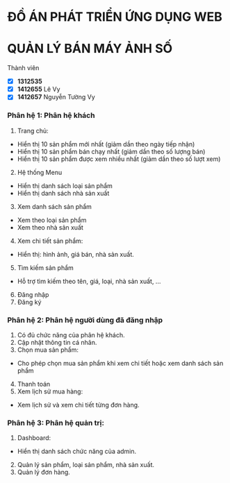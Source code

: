 # ĐỒ ÁN PHÁT TRIỂN ỨNG DỤNG WEB 
# QUẢN LÝ BÁN MÁY ẢNH SỐ
Thành viên
* [x] **1312535** 
* [x] **1412655** Lê Vy
* [x] **1412657** Nguyễn Tường Vy

### Phân hệ 1: Phân hệ khách
1. Trang chủ:
* Hiển thị 10 sản phẩm mới nhất (giảm dần theo ngày tiếp nhận) 
* Hiển thị 10 sản phẩm bán chạy nhất (giảm dần theo số lượng bán) 
* Hiển thị 10 sản phẩm được xem nhiều nhất (giảm dần theo số lượt xem)
2. Hệ thống Menu
* Hiển thị danh sách loại sản phẩm 
* Hiển thị danh sách nhà sản xuất 
3. Xem danh sách sản phẩm
* Xem theo loại sản phẩm 
* Xem theo nhà sản xuất 
4. Xem chi tiết sản phẩm:
* Hiển thị: hình ảnh, giá bán, nhà sản xuất.
5. Tìm kiếm sản phẩm
* Hỗ trợ tìm kiếm theo tên, giá, loại, nhà sản xuất, ...
6. Đăng nhập
7. Đăng ký

### Phân hệ 2: Phân hệ người dùng đã đăng nhập
1. Có đủ chức năng của phân hệ khách.
2. Cập nhật thông tin cá nhân.
3. Chọn mua sản phẩm:
* Cho phép chọn mua sản phẩm khi xem chi tiết hoặc xem danh sách sản phẩm 
4. Thanh toán
5. Xem lịch sử mua hàng:
* Xem lịch sử và xem chi tiết từng đơn hàng.

### Phân hệ 3: Phân hệ quản trị:
1. Dashboard:
* Hiển thị danh sách chức năng của admin.
2. Quản lý sản phẩm, loại sản phẩm, nhà sản xuất.
3. Quản lý đơn hàng.
